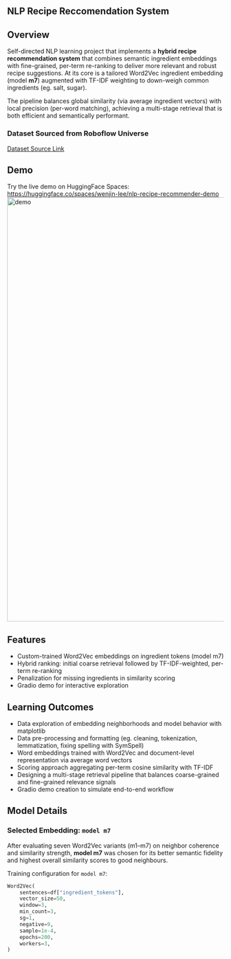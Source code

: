 ## NLP Recipe Reccomendation System

## Overview

Self-directed NLP learning project that implements a **hybrid recipe recommendation system** that combines semantic ingredient embeddings with fine-grained, per-term re-ranking to deliver more relevant and robust recipe suggestions. At its core is a tailored Word2Vec ingredient embedding (model **m7**) augmented with TF-IDF weighting to down-weigh common ingredients (eg. salt, sugar).

The pipeline balances global similarity (via average ingredient vectors) with local precision (per-word matching), achieving a multi-stage retrieval that is both efficient and semantically performant.

### Dataset Sourced from Roboflow Universe
[Dataset Source Link](https://www.kaggle.com/datasets/wilmerarltstrmberg/recipe-dataset-over-2m)

## Demo

Try the live demo on HuggingFace Spaces:  
https://huggingface.co/spaces/wenjin-lee/nlp-recipe-recommender-demo
<img width="1920" height="987" alt="demo" src="https://github.com/user-attachments/assets/a266a747-6c5d-4e3f-a182-7de748f18139" />

## Features

- Custom-trained Word2Vec embeddings on ingredient tokens (model m7)
- Hybrid ranking: initial coarse retrieval followed by TF-IDF-weighted, per-term re-ranking
- Penalization for missing ingredients in similarity scoring
- Gradio demo for interactive exploration

## Learning Outcomes
- Data exploration of embedding neighborhoods and model behavior with matplotlib
- Data pre-processing and formatting (eg. cleaning, tokenization, lemmatization, fixing spelling with SymSpell)
- Word embeddings trained with Word2Vec and document-level representation via average word vectors
- Scoring approach aggregating per-term cosine similarity with TF-IDF
- Designing a multi-stage retrieval pipeline that balances coarse-grained and fine-grained relevance signals
- Gradio demo creation to simulate end-to-end workflow

## Model Details

### Selected Embedding: `model m7`

After evaluating seven Word2Vec variants (m1–m7) on neighbor coherence and similarity strength, **model m7** was chosen for its better semantic fidelity and highest overall similarity scores to good neighbours.

Training configuration for `model m7`:

```python
Word2Vec(
    sentences=df["ingredient_tokens"],
    vector_size=50,
    window=3,
    min_count=3,
    sg=1,
    negative=9,
    sample=1e-4,
    epochs=200,
    workers=3,
)

